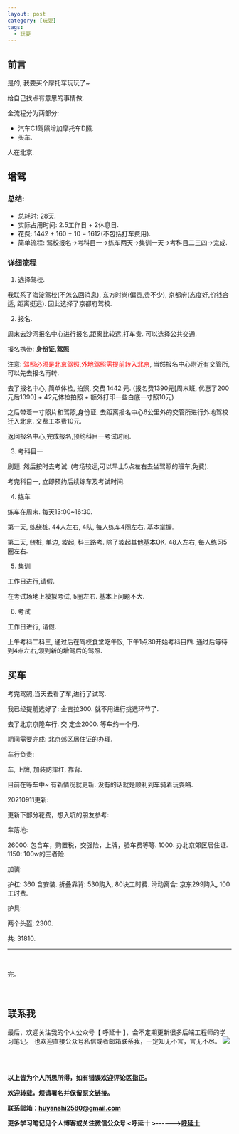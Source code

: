 ```yaml
---
layout: post
category: [玩耍]
tags:
  - 玩耍
---
```


## 前言

是的, 我要买个摩托车玩玩了~

给自己找点有意思的事情做.

全流程分为两部分:
* 汽车C1驾照增加摩托车D照.
* 买车.

人在北京.


## 增驾

### 总结:

* 总耗时: 28天.
* 实际占用时间: 2.5工作日 + 2休息日.
* 花费: 1442 + 160 + 10 = 1612(不包括打车费用).
* 简单流程: 驾校报名->考科目一->练车两天->集训一天->考科目二三四->完成.

### 详细流程

1. 选择驾校.

我联系了海淀驾校(不怎么回消息), 东方时尚(偏贵,贵不少), 京都府(态度好,价钱合适, 距离挺远). 因此选择了京都府驾校.

2. 报名.

周末去沙河报名中心进行报名,距离比较远,打车贵. 可以选择公共交通.

报名携带: **身份证,驾照**

注意: <font color="red">驾照必须是北京驾照,外地驾照需提前转入北京</font>, 当然报名中心附近有交管所,可以先去报名再转.

去了报名中心, 简单体检, 拍照, 交费 1442 元. (报名费1390元[周末班, 优惠了200元后1390] + 42元体检拍照 + 额外打印一些白底一寸照10元)

之后带着一寸照片和驾照,身份证. 去距离报名中心6公里外的交管所进行外地驾校迁入北京. 交费工本费10元.

返回报名中心,完成报名,预约科目一考试时间.

3. 考科目一

刷题. 然后按时去考试. (考场较远,可以早上5点左右去坐驾照的班车,免费).

考完科目一, 立即预约后续练车及考试时间.

4. 练车

练车在周末. 每天13:00~16:30.

第一天, 练绕桩. 44人左右, 4队, 每人练车4圈左右. 基本掌握.

第二天, 绕桩, 单边, 坡起, 科三路考. 除了坡起其他基本OK. 48人左右, 每人练习5圈左右.

5. 集训

工作日进行,请假.

在考试场地上模拟考试, 5圈左右. 基本上问题不大.

6. 考试

工作日进行, 请假.

上午考科二科三, 通过后在驾校食堂吃午饭, 下午1点30开始考科目四. 通过后等待到4点左右,领到新的增驾后的驾照.



## 买车

考完驾照,当天去看了车,进行了试驾.

我已经提前选好了: 金吉拉300. 就不用进行挑选环节了.

去了北京京隆车行. 交 定金2000. 等车约一个月.

期间需要完成: 北京郊区居住证的办理.

车行负责: 

车, 上牌, 加装防摔杠, 靠背.

目前在等车中~ 有新情况就更新. 没有的话就是顺利到车骑着玩耍咯.


20210911更新:

更新下部分花费，想入坑的朋友参考:

车落地:

26000: 包含车，购置税，交强险，上牌，验车费等等.
1000: 办北京郊区居住证.
1150: 100w的三者险.

加装:

护杠: 360 含安装.
折叠靠背: 530购入, 80块工时费.
滑动离合: 京东299购入, 100工时费.

护具:

两个头盔: 2300.


共: 31810.

---


<br>


完。
<br>
<br>
<br>


## 联系我
最后，欢迎关注我的个人公众号【 呼延十 】，会不定期更新很多后端工程师的学习笔记。
也欢迎直接公众号私信或者邮箱联系我，一定知无不言，言无不尽。
![](http://img.couplecoders.tech/%E6%89%AB%E7%A0%81_%E6%90%9C%E7%B4%A2%E8%81%94%E5%90%88%E4%BC%A0%E6%92%AD%E6%A0%B7%E5%BC%8F-%E6%A0%87%E5%87%86%E8%89%B2%E7%89%88.png)


<br>
<br>




**以上皆为个人所思所得，如有错误欢迎评论区指正。**


**欢迎转载，烦请署名并保留原文链接。**


**联系邮箱：huyanshi2580@gmail.com**


**更多学习笔记见个人博客或关注微信公众号 &lt;呼延十 &gt;------><a href="{{ site.baseurl }}/">呼延十</a>**